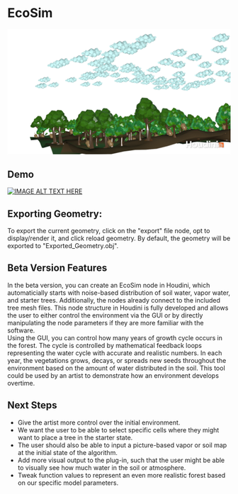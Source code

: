 # EcoSim

![Houdini Render](https://github.com/gserena01/EcoSim/blob/main/Render1.png)

Demo
--------
[![IMAGE ALT TEXT HERE](https://img.youtube.com/vi/FLVmGrclKW4/0.jpg)](https://www.youtube.com/watch?v=FLVmGrclKW4)

Exporting Geometry:
--------
To export the current geometry, click on the "export" file node, opt to display/render it, and click reload geometry. By default, the geometry will be exported to "Exported_Geometry.obj".

Beta Version Features
---------------------------
In the beta version, you can create an EcoSim node in Houdini, which automaticially starts with noise-based distribution of soil water, vapor water, and starter trees. Additionally, the nodes already connect to the included tree mesh files. This node structure in Houdini is fully developed and allows the user to either control the environment via the GUI or by directly manipulating the node parameters if they are more familiar with the software.  
Using the GUI, you can control how many years of growth cycle occurs in the forest. The cycle is controlled by mathematical feedback loops representing the water cycle with accurate and realistic numbers. In each year, the vegetations grows, decays, or spreads new seeds throughout the environment based on the amount of water distributed in the soil. 
This tool could be used by an artist to demonstrate how an environment develops overtime.  

Next Steps 
------------
* Give the artist more control over the initial environment. 
* We want the user to be able to select specific cells where they might want to place a tree in the starter state.
* The user should also be able to input a picture-based vapor or soil map at the initial state of the algorithm.
* Add more visual output to the plug-in, such that the user might be able to visually see how much water in the soil or atmosphere. 
* Tweak function values to represent an even more realistic forest based on our specific model parameters. 
